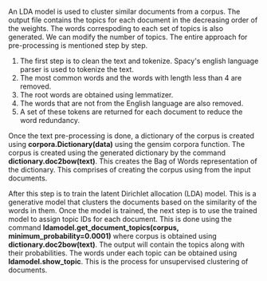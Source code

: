 An LDA model is used to cluster similar documents from a corpus. The output file contains the topics for each document in the
decreasing order of the weights. The words correspoding to each set of topics is also generated. We can modify the number of 
topics. The entire approach for pre-processing is mentioned step by step. 
1. The first step is to clean the text and tokenize. Spacy's english language parser is used to tokenize the text. 
2. The most common words and the words with length less than 4 are removed. 
3. The root words are obtained using lemmatizer. 
4. The words that are not from the English language are also removed. 
5. A set of these tokens are returned for each document to reduce the word redundancy. 

Once the text pre-processing is done, a dictionary of the corpus is created using **corpora.Dictionary(data)** using the gensim corpora function. The corpus is created using the generated dictionary by the command **dictionary.doc2bow(text)**. This creates the Bag of Words representation of the dictionary. This comprises of creating the corpus using from the input documents. 

After this step is to train the latent Dirichlet allocation (LDA) model. This is a generative model that clusters the documents based on the similarity of the words in them. Once the model is trained, the next step is to use the trained model to assign topic IDs for each document. This is done using the command **ldamodel.get_document_topics(corpus, minimum_probability=0.0001)** where corpus is obtained using **dictionary.doc2bow(text)**. The output will contain the topics along with their probabilities. The words under each topic can be obtained using **ldamodel.show_topic**. This is the process for unsupervised clustering of documents.

